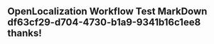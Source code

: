 <properties
ms.topic="hero-topic"
ms.test1="hero-topic"
ms.test2="test"/>


## OpenLocalization Workflow Test MarkDown df63cf29-d704-4730-b1a9-9341b16c1ee8 thanks!



<!--HONumber=Aug16_HO4-->


